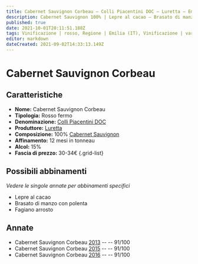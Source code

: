 ```yaml
---
title: Cabernet Sauvignon Corbeau – Colli Piacentini DOC – Luretta – Emilia (IT) – 30-34€ – 5★
description: Cabernet Sauvignon 100% | Lepre al cacao – Brasato di manzo con polenta – Fagiano arrosto
published: true
date: 2021-10-01T20:11:51.188Z
tags: Vinificazione | rosso, Regione | Emilia (IT), Vinificazione | varietale, Vinificazione | fermo, Valutazioni | 5 stelle, Vitigni | Cabernet Sauvignon, Prezzi | 30-34€, Alimento | lepre, Aromatizzazione | al cacao, Alimento | manzo, Aromatizzazione | con polenta, Cottura | brasato, Alimento | fagiano, Cottura | arrosto
editor: markdown
dateCreated: 2021-09-02T14:33:13.149Z
---
```


# Cabernet Sauvignon Corbeau

## Caratteristiche
- **Nome:** Cabernet Sauvignon Corbeau
- **Tipologia:** Rosso fermo
- **Denominazione:** [Colli Piacentini DOC](/denominazioni/Italia/Emilia/DOC-Colli-Piacentini)
- **Produttore:** [Luretta](/produttori/Italia/Emilia/Luretta) 
- **Composizione:** 100% [Cabernet Sauvignon](/vitigni/Francia/bacca-nera/cabernet-sauvignon)
- **Affinamento:** 12 mesi in tonneau
- **Alcol:** 15%
- **Fascia di prezzo:** 30-34€
{.grid-list}

## Possibili abbinamenti
*Vedere le singole annate per abbinamenti specifici*

- Lepre al cacao
- Brasato di manzo con polenta
- Fagiano arrosto

## Annate
- Cabernet Sauvignon Corbeau [2013](/vini/Italia/Emilia/Luretta/Cabernet-Sauvignon-Corbeau/2013) -- <span class="star-5"></span> -- 91/100
- Cabernet Sauvignon Corbeau [2015](/vini/Italia/Emilia/Luretta/Cabernet-Sauvignon-Corbeau/2015) -- <span class="star-5"></span> -- 91/100
- Cabernet Sauvignon Corbeau [2016](/vini/Italia/Emilia/Luretta/Cabernet-Sauvignon-Corbeau/2016) -- <span class="star-5"></span> -- 91/100



